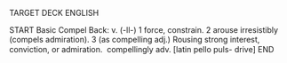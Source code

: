 TARGET DECK
ENGLISH

START
Basic
Compel
Back: v. (-ll-) 1 force, constrain. 2 arouse irresistibly (compels admiration). 3 (as compelling adj.) Rousing strong interest, conviction, or admiration.  compellingly adv. [latin pello puls- drive]
END
